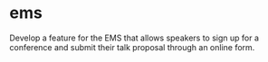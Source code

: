 # ems
Develop a feature for the EMS that allows speakers to sign up for a conference and submit their talk proposal through an online form.
